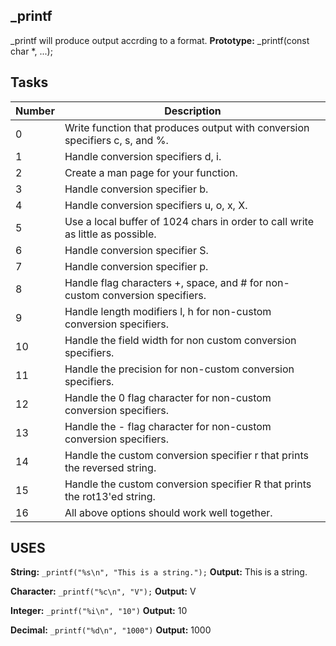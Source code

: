 ## _printf
_printf will produce output accrding to a format.
**Prototype:** _printf(const char *, ...);
## Tasks
Number | Description
------ |  ----------
0      |  Write function that produces output with conversion specifiers c, s, and %.
1      |  Handle conversion specifiers d, i.
2      |  Create a man page for your function.
3      |  Handle conversion specifier b.
4      |  Handle conversion specifiers u, o, x, X.
5      |  Use a local buffer of 1024 chars in order to call write as little as possible.
6      |  Handle conversion specifier S.
7      |  Handle conversion specifier p.
8      |  Handle flag characters +, space, and # for non-custom conversion specifiers.
9      |  Handle length modifiers l, h for non-custom conversion specifiers.
10     |  Handle the field width for non custom conversion specifiers.
11     |  Handle the precision for non-custom conversion specifiers.
12     |  Handle the 0 flag character for non-custom conversion specifiers.
13     |  Handle the - flag character for non-custom conversion specifiers.
14     |  Handle the custom conversion specifier r that prints the reversed string.
15     |  Handle the custom conversion specifier R that prints the rot13'ed string.
16     |  All above options should work well together.

## USES
**String:** ```
	    _printf("%s\n", "This is a string.");
	    ```
**Output:** This is a string.

**Character:** ```
	       _printf("%c\n", "V");
	       ```
**Output:** V

**Integer:** ```
	     _printf("%i\n", "10")
	     ```
**Output:** 10

**Decimal:** ```
	     _printf("%d\n", "1000")
	     ```
**Output:**  1000